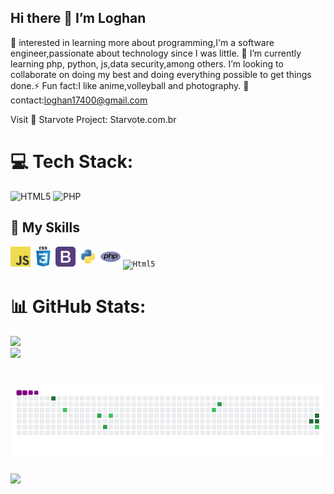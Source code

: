## Hi there 👋 I’m Loghan

👀 interested in learning more about programming,I'm a software engineer,passionate about technology since I was little.
🌱 I’m currently learning php, python, js,data security,among others.
I’m looking to collaborate on doing my best and doing everything possible to get things done.⚡ Fun fact:I like anime,volleyball and photography.
💬 contact:loghan17400@gmail.com

Visit 🔭 Starvote Project: Starvote.com.br

# 💻 Tech Stack:
![HTML5](https://img.shields.io/badge/html5-%23E34F26.svg?style=for-the-badge&logo=html5&logoColor=white) ![PHP](https://img.shields.io/badge/php-%23777BB4.svg?style=for-the-badge&logo=php&logoColor=white)

## 🚀 My Skills

<code><img height="32" src="https://raw.githubusercontent.com/github/explore/80688e429a7d4ef2fca1e82350fe8e3517d3494d/topics/javascript/javascript.png" alt="Javascript"/></code>
<code><img height="32" src="https://raw.githubusercontent.com/github/explore/80688e429a7d4ef2fca1e82350fe8e3517d3494d/topics/css/css.png" alt="CSS"/></code>
<code><img height="32" src="https://raw.githubusercontent.com/github/explore/80688e429a7d4ef2fca1e82350fe8e3517d3494d/topics/bootstrap/bootstrap.png" alt="Bootstrap"/></code>
<code><img height="32" src="https://raw.githubusercontent.com/github/explore/80688e429a7d4ef2fca1e82350fe8e3517d3494d/topics/python/python.png" alt="Python"/></code>
<code><img height="32" src="https://raw.githubusercontent.com/github/explore/80688e429a7d4ef2fca1e82350fe8e3517d3494d/topics/php/php.png" alt="Php"/></code>
<code><img height="32" src="https://raw.githubusercontent.com/github/explore/80688e429a7d4ef2fca1e82350fe8e3517d3494d/topics/html5/html5.png" alt="Html5"/></code>


# 📊 GitHub Stats:
![](https://github-readme-stats.vercel.app/api?username=LoghanDev&theme=dark&hide_border=false&include_all_commits=false&count_private=false)<br/>
![](https://github-readme-streak-stats.herokuapp.com/?user=LoghanDev&theme=dark&hide_border=false)<br/>

# ![snake gif](https://github.com/LoghanDev/LoghanDev/blob/output/github-contribution-grid-snake.gif)

[![](https://visitcount.itsvg.in/api?id=LoghanDev&icon=0&color=0)](https://visitcount.itsvg.in)

<!--
**LoghanDev/LoghanDev** is a ✨ _special_ ✨ repository because its `README.md` (this file) appears on your GitHub profile.

Here are some ideas to get you started:

- 🔭 I’m currently working on ...
- 🌱 I’m currently learning ...
- 👯 I’m looking to collaborate on ...
- 🤔 I’m looking for help with ...
- 💬 Ask me about ...
- 📫 How to reach me: ...
- 😄 Pronouns: ...
- ⚡ Fun fact: ...
-->
